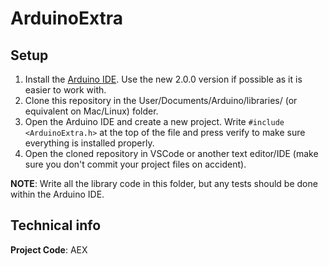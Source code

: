 # ArduinoExtra

## Setup

1. Install the [Arduino IDE](https://www.arduino.cc/en/software). Use the new 2.0.0 version if possible as it is easier to work with.
2. Clone this repository in the User/Documents/Arduino/libraries/ (or equivalent on Mac/Linux) folder.
3. Open the Arduino IDE and create a new project. Write `#include <ArduinoExtra.h>` at the top of the file and press verify to make sure everything is installed properly.
4. Open the cloned repository in VSCode or another text editor/IDE (make sure you don't commit your project files on accident).

**NOTE**: Write all the library code in this folder, but any tests should be done within the Arduino IDE.

## Technical info

**Project Code**: AEX
